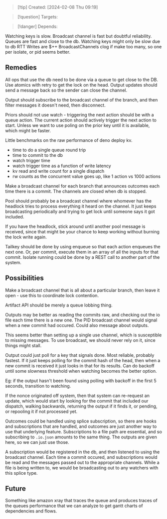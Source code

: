 
>[!tip] Created: [2024-02-08 Thu 09:19]

>[!question] Targets: 

>[!danger] Depends: 

Watching keys is slow.
Broadcast channel is fast but doubtful reliability.
Queues are fast and close to the db.
Watching keys might only be slow due to db RTT
Writes are $++
BroadcastChannels clog if make too many, so one per isolate, or pid seems better.
## Remedies
All ops that use the db need to be done via a queue to get close to the DB.
Use atomics with retry to get the lock on the head.
Output updates should send a message back so the sender can close the channel.

Output should subscribe to the broadcast channel of the branch, and then filter messages it doesn't need, then disconnect.

Priors should not use watch - triggering the next action should be with a queue action.  The current action should actively trigger the next action to start.  Unless we want to use poling on the prior key until it is available, which might be faster.

Little benchmarks on the raw performance of deno deploy kv.  
- time to do a single queue round trip
- time to commit to the db
- watch trigger time
- watch trigger time as a function of write latency
- kv read and write count for a single dispatch
- rw counts as the concurrent value goes up, like 1 action vs 1000 actions

Make a broadcast channel for each branch that announces outcomes each time there is a commit.  The channels are closed when db is stopped.

Pool should probably be a broadcast channel where whomever has the headlock tries to process everything it heard on the channel.  It just keeps broadcasting periodically and trying to get lock until someone says it got included.

If you have the headlock, stick around until another pool message is received, since that might be your chance to keep working without burning the lock write again.

Tailkey should be done by using enqueue so that each action enqueues the next one.
Or, per commit, execute them in an array of all the inputs for that commit.  Isolate running could be done by a REST call to another part of the system.
## Possibilities
Make a broadcast channel that is all about a particular branch, then leave it open - use this to coordinate lock contention.

Artifact API should be merely a queue lobbing thing.

Outputs may be better as reading the commits raw, and checking out the io file each time there is a new one.  The PID broadcast channel would signal when a new commit had occured.  Could also message about outputs.

This seems better than setting up a single use channel, which is susceptible to missing messages.  To use broadcast, we should never rely on it, since things might stall.

Output could just poll for a key that signals done.  Most reliable, probably fastest.  If it just keeps polling for the commit hash of the head, then when a new commit is received it just looks in that for its results.  Can do backoff until some slowness threshold when watching becomes the better option.

Eg: if the output hasn't been found using polling with backoff in the first 5 seconds, transition to watching.

If the nonce originated off system, then that system can re-request an update, which would start by looking for the commit that included our dispatch, walking backwards, returning the output if it finds it, or pending, or repooling it if not processed yet.

Outcomes could be handled using splice subscription, so there are hooks and subscriptions that are handled, and outcomes are just another way to use that underlying feature.  Subscriptions to a file path are essential, and so subscribing to `.io.json` amounts to the same thing.  The outputs are given here, so we can just use those.

A subscription would be registered in the db, and then listened to using the broadcast channel.  Each time a commit occured, and subscriptions would be read and the messages  passed out to the appropriate channels.  While a file is being written to, we would be broadcasting out to any watchers with this splice type.
## Future
Something like amazon xray that traces the queue and produces traces of the queues performance that we can analyze to get gantt charts of dependencies and flows.

